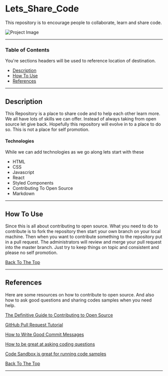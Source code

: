 # Lets_Share_Code
This repository is to encourage people to collaborate, learn and share code.

![Project Image](https://uploads-ssl.webflow.com/5eaa24cde4b2f91dfd07cea6/5eb6613ba119283269fd4364_fabian-grohs-mCj7UinqOYQ-unsplash%20(1).jpg)

---

### Table of Contents
You're sections headers will be used to reference location of destination.

- [Description](#description)
- [How To Use](#how-to-use)
- [References](#references)

---

## Description
This Repository is a place to share code and to help each other learn more. We all have lots of skills we can offer. Instead of always taking from open source let give back. Hopefully this repository will evolve in to a place to do so. This is not a place for self promotion.

#### Technologies

While we can add technologies as we go along lets start with these

- HTML
- CSS
- Javascript
- React
- Styled Components
- Contributing To Open Source
- Markdown



---
## How To Use

Since this is all about contributing to open source. What you need to do to contribute is to fork the repository then start your own branch on your local machine. Then when you want to contribute something to the repository put in a pull request. The administrators will review and merge your pull request into the master branch. Just try to keep things on topic and consistent and please no self promotion.

[Back To The Top](#Lets_Share_Code)

---

## References
Here are some resources on how to contribute to open source.
And also how to ask good questions and sharing codes samples
when you need help.

[The Definitive Guide to Contributing to Open Source](https://www.freecodecamp.org/news/the-definitive-guide-to-contributing-to-open-source-900d5f9f2282/)

[GitHub Pull Request Tutorial](https://www.thinkful.com/learn/github-pull-request-tutorial/Time-to-Submit-Your-First-PR)

[How to Write Good Commit Messages](https://www.freecodecamp.org/news/writing-good-commit-messages-a-practical-guide/)

[How to be great at asking coding questions](https://medium.com/@gordon_zhu/how-to-be-great-at-asking-questions-e37be04d0603)

[Code Sandbox is great for running code samples](https://codesandbox.io/)

[Back To The Top](#Lets_Share_Code)

---
